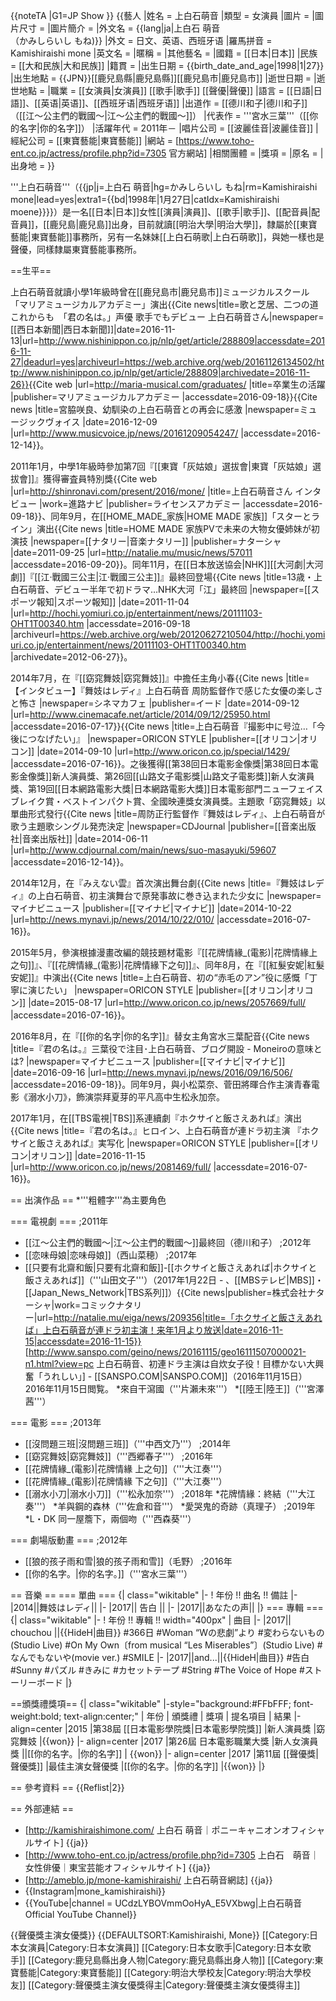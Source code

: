 {{noteTA
|G1=JP Show
}}
{{藝人
|姓名 = 上白石萌音
|類型 = 女演員
|圖片 =
|圖片尺寸 = 
|圖片簡介 = 
|外文名 = {{lang|ja|上白石 萌音<br/>（かみしらいし もね)}}
|外文 =  日文、英语、西班牙语
|羅馬拼音 = Kamishiraishi mone
|英文名 = 
|暱稱 = 
|其他藝名 = 
|國籍 = [[日本|日本]]
|民族 = [[大和民族|大和民族]]
|籍貫 = 
|出生日期 = {{birth_date_and_age|1998|1|27}}
|出生地點 = {{JPN}}[[鹿兒島縣|鹿兒島縣]][[鹿兒島市|鹿兒島市]]
|逝世日期 = 
|逝世地點 = 
|職業 = [[女演員|女演員]] [[歌手|歌手]] [[聲優|聲優]]
|語言 = [[日語|日語]]、[[英语|英语]]、[[西班牙语|西班牙语]]
|出道作 = [[德川和子|德川和子]]（[[江～公主們的戰國～|江～公主們的戰國～]]）
|代表作 = '''宮水三葉'''（[[你的名字|你的名字]]）
|活躍年代 = 2011年－
|唱片公司 = [[波麗佳音|波麗佳音]]
|經紀公司 = [[東寶藝能|東寶藝能]]
|網站 = [https://www.toho-ent.co.jp/actress/profile.php?id=7305 官方網站]
|相關團體 = 
|獎項 =
|原名 = 
|出身地 = 
}}

'''上白石萌音'''（{{jp|j=上白石 萌音|hg=かみしらいし もね|rm=Kamishiraishi mone|lead=yes|extra1={{bd|1998年|1月27日|catIdx=Kamishiraishi moene}}}}）是一名[[日本|日本]]女性[[演員|演員]]、[[歌手|歌手]]、[[配音員|配音員]]，[[鹿兒島|鹿兒島]]出身，目前就讀[[明治大學|明治大學]]，隸屬於[[東寶藝能|東寶藝能]]事務所，另有一名妹妹[[上白石萌歌|上白石萌歌]]，與她一樣也是聲優，同樣隸屬東寶藝能事務所。

==生平==

上白石萌音就讀小學1年級時曾在[[鹿兒島市|鹿兒島市]]ミュージカルスクール「マリアミュージカルアカデミー」演出<ref name="nishinippon20161113">{{Cite news|title=歌と芝居、二つの道これからも　「君の名は。」声優 歌手でもデビュー 上白石萌音さん|newspaper=[[西日本新聞|西日本新聞]]|date=2016-11-13|url=http://www.nishinippon.co.jp/nlp/get/article/288809|accessdate=2016-11-27|deadurl=yes|archiveurl=https://web.archive.org/web/20161126134502/http://www.nishinippon.co.jp/nlp/get/article/288809|archivedate=2016-11-26}}</ref><ref name="maria">{{Cite web |url=http://maria-musical.com/graduates/ |title=卒業生の活躍 |publisher=マリアミュージカルアカデミー |accessdate=2016-09-18}}</ref><ref name="musicvoice20161209">{{Cite news |title=宮脇咲良、幼馴染の上白石萌音との再会に感激 |newspaper=ミュージックヴォイス |date=2016-12-09 |url=http://www.musicvoice.jp/news/20161209054247/ |accessdate=2016-12-14}}</ref>。

2011年1月，中學1年級時參加第7回『[[東寶「灰姑娘」選拔會|東寶「灰姑娘」選拔會]]』獲得審査員特別獎<ref name="shinronavi">{{Cite web |url=http://shinronavi.com/present/2016/mone/ |title=上白石萌音さん インタビュー |work=進路ナビ |publisher=ライセンスアカデミー |accessdate=2016-09-18}}</ref>、同年9月，在[[HOME_MADE_家族|HOME MADE 家族]]「スターとライン」演出<ref name="natalie20110925">{{Cite news |title=HOME MADE 家族PVで未来の大物女優姉妹が初演技 |newspaper=[[ナタリー|音楽ナタリー]] |publisher=ナターシャ |date=2011-09-25 |url=http://natalie.mu/music/news/57011 |accessdate=2016-09-20}}</ref>。同年11月，在[[日本放送協会|NHK]][[大河劇|大河劇]]『[[江·戰國三公主|江·戰國三公主]]』最終回登場<ref name="hochi20111104">{{Cite news |title=13歳・上白石萌音、デビュー半年で初ドラマ…NHK大河「江」最終回 |newspaper=[[スポーツ報知|スポーツ報知]] |date=2011-11-04 |url=http://hochi.yomiuri.co.jp/entertainment/news/20111103-OHT1T00340.htm |accessdate=2016-09-18 |archiveurl=https://web.archive.org/web/20120627210504/http://hochi.yomiuri.co.jp/entertainment/news/20111103-OHT1T00340.htm |archivedate=2012-06-27}}</ref>。

2014年7月，在『[[窈窕舞妓|窈窕舞妓]]』中擔任主角小春<ref>{{Cite news |title=【インタビュー】『舞妓はレディ』上白石萌音 周防監督作で感じた女優の楽しさと怖さ |newspaper=シネマカフェ |publisher=イード |date=2014-09-12 |url=http://www.cinemacafe.net/article/2014/09/12/25950.html |accessdate=2016-07-17}}</ref><ref>{{Cite news |title=上白石萌音『撮影中に号泣…「今後につなげたい」』 |newspaper=ORICON STYLE |publisher=[[オリコン|オリコン]] |date=2014-09-10 |url=http://www.oricon.co.jp/special/1429/ |accessdate=2016-07-16}}</ref>。之後獲得[[第38回日本電影金像獎|第38回日本電影金像獎]]新人演員獎、第26回[[山路文子電影獎|山路文子電影獎]]新人女演員獎、第19回[[日本網路電影大獎|日本網路電影大獎]]日本電影部門ニューフェイスブレイク賞・ベストインパクト賞、全國映連獎女演員獎。主題歌「窈窕舞妓」以單曲形式發行<ref name="cdjournal20140611">{{Cite news |title=周防正行監督作『舞妓はレディ』、上白石萌音が歌う主題歌シングル発売決定 |newspaper=CDJournal |publisher=[[音楽出版社|音楽出版社]] |date=2014-06-11 |url=http://www.cdjournal.com/main/news/suo-masayuki/59607 |accessdate=2016-12-14}}</ref>。

2014年12月，在『みえない雲』首次演出舞台劇<ref>{{Cite news |title=『舞妓はレディ』の上白石萌音、初主演舞台で原発事故に巻き込まれた少女に |newspaper=マイナビニュース |publisher=[[マイナビ|マイナビ]] |date=2014-10-22 |url=http://news.mynavi.jp/news/2014/10/22/010/ |accessdate=2016-07-16}}</ref>。

2015年5月，參演根據漫畫改編的競技題材電影『[[花牌情緣_(電影)|花牌情緣上之句]]』、『[[花牌情緣_(電影)|花牌情緣下之句]]』、同年8月，在『[[紅髮安妮|紅髮安妮]]』中演出<ref>{{Cite news |title=上白石萌音、初の“赤毛のアン”役に感慨「丁寧に演じたい」  |newspaper=ORICON STYLE |publisher=[[オリコン|オリコン]] |date=2015-08-17 |url=http://www.oricon.co.jp/news/2057669/full/ |accessdate=2016-07-16}}</ref>。

2016年8月，在『[[你的名字|你的名字]]』替女主角宮水三葉配音<ref>{{Cite news |title=『君の名は。』三葉役で注目･上白石萌音、ブログ開設 - Moneiroの意味とは? |newspaper=マイナビニュース |publisher=[[マイナビ|マイナビ]] |date=2016-09-16 |url=http://news.mynavi.jp/news/2016/09/16/506/ |accessdate=2016-09-18}}</ref>。同年9月，與小松菜奈、菅田將暉合作主演青春電影《溺水小刀》，飾演崇拜夏芽的平凡高中生松永加奈。

2017年1月，在[[TBS電視|TBS]]系連續劇『ホクサイと飯さえあれば』演出<ref name="oricon20161115">{{Cite news |title=『君の名は。』ヒロイン、上白石萌音が連ドラ初主演 『ホクサイと飯さえあれば』実写化  |newspaper=ORICON STYLE |publisher=[[オリコン|オリコン]] |date=2016-11-15 |url=http://www.oricon.co.jp/news/2081469/full/ |accessdate=2016-07-16}}</ref><ref name=natalie161115/>。

== 出演作品 ==
*'''粗體字'''為主要角色

=== 電視劇 ===
;2011年
* [[江～公主們的戰國～|江～公主們的戰國～]]最終回（德川和子）
;2012年
* [[恋味母娘|恋味母娘]]（西山菜穂）
;2017年
* [[只要有北齋和飯|只要有北齋和飯]]-[[ホクサイと飯さえあれば|ホクサイと飯さえあれば]]（'''山田文子'''）（2017年1月22日 - 、[[MBSテレビ|MBS]]・[[Japan_News_Network|TBS系列]]）<ref name="oricon20161115"/><ref name=natalie161115>{{Cite news|publisher=株式会社ナターシャ|work=コミックナタリー|url=http://natalie.mu/eiga/news/209356|title=「ホクサイと飯さえあれば」上白石萌音が連ドラ初主演！来年1月より放送|date=2016-11-15|accessdate=2016-11-15}}</ref><ref>[http://www.sanspo.com/geino/news/20161115/geo16111507000021-n1.html?view=pc 上白石萌音、初連ドラ主演は自炊女子役！目標かない大興奮「うれしい」] - [[SANSPO.COM|SANSPO.COM]]（2016年11月15日）2016年11月15日閲覧。</ref>
*來自干瀉國（'''片瀨未來'''）
*[[陸王|陸王]]（'''宮澤茜'''）

=== 電影 ===
;2013年
* [[沒問題三班|沒問題三班]]（'''中西文乃'''） 
;2014年
* [[窈窕舞妓|窈窕舞妓]]（'''西郷春子'''）
;2016年
* [[花牌情緣_(電影)|花牌情緣 上之句]]（'''大江奏'''）
* [[花牌情緣_(電影)|花牌情緣 下之句]]（'''大江奏'''）
* [[溺水小刀|溺水小刀]]（'''松永加奈'''）
;2018年
*花牌情緣：終結（'''大江奏'''）
*羊與鋼的森林（'''佐倉和音'''）
*愛哭鬼的奇跡（真理子）
;2019年
*L・DK 同一屋簷下，兩個吻（'''西森葵'''）

=== 劇場版動畫 ===
;2012年
* [[狼的孩子雨和雪|狼的孩子雨和雪]]（毛野）
;2016年
* [[你的名字。|你的名字。]]（'''宮水三葉'''）

== 音樂 ==
=== 單曲 ===
{| class="wikitable" 
|- 
!  年份 !! 曲名 !! 備註
|- 
|2014||舞妓はレディ||
|- 
|2017|| 告白 ||
|- 
|2017||あなたの声||
|}
=== 專輯 ===
{| class="wikitable"
|- 
!  年份 !! 專輯 !! width="400px" | 曲目
|- 
|2017|| chouchou ||{{HideH|曲目}}
#366日
#Woman “Wの悲劇”より
#変わらないもの(Studio Live)
#On My Own〔from musical “Les Miserables”〕(Studio Live)
#なんでもないや(movie ver.)
#SMILE
|- 
|2017||and...||{{HideH|曲目}}
#告白
#Sunny
#パズル
#きみに
#カセットテープ
#String
#The Voice of Hope
#ストーリーボード
|}

==頒獎禮獎項==
{| class="wikitable" 
|-style="background:#FFbFFF; font-weight:bold; text-align:center;"
| 年份
| 頒獎禮
| 獎項
| 提名項目
| 結果
|-align=center
|2015
|第38屆 [[日本電影學院獎|日本電影學院獎]]
|新人演員獎
|窈窕舞妓
|{{won}}
|- align=center
|2017
|第26屆 日本電影職業大獎
|新人女演員獎
||[[你的名字。|你的名字]]
| {{won}}
|- align=center
|2017
|第11屆 [[聲優獎|聲優獎]] 
|最佳主演女聲優獎
|[[你的名字。|你的名字]]
|{{won}}
|}

== 參考資料 ==
{{Reflist|2}}

== 外部連結 ==
* [http://kamishiraishimone.com/ 上白石 萌音｜ポニーキャニオンオフィシャルサイト] {{ja}}
* [http://www.toho-ent.co.jp/actress/profile.php?id=7305 上白石　萌音｜女性俳優｜東宝芸能オフィシャルサイト] {{ja}}
* [http://ameblo.jp/mone-kamishiraishi/ 上白石萌音網誌] {{ja}}
* {{Instagram|mone_kamishiraishi}}
* {{YouTube|channel = UCdzLYBOVmmOoHyA_E5VXbwg|上白石萌音 Official YouTube Channel}}

{{聲優獎主演女優獎}}
{{DEFAULTSORT:Kamishiraishi, Mone}}
[[Category:日本女演員|Category:日本女演員]]
[[Category:日本女歌手|Category:日本女歌手]]
[[Category:鹿兒島縣出身人物|Category:鹿兒島縣出身人物]]
[[Category:東寶藝能|Category:東寶藝能]]
[[Category:明治大學校友|Category:明治大學校友]]
[[Category:聲優獎主演女優獎得主|Category:聲優獎主演女優獎得主]]